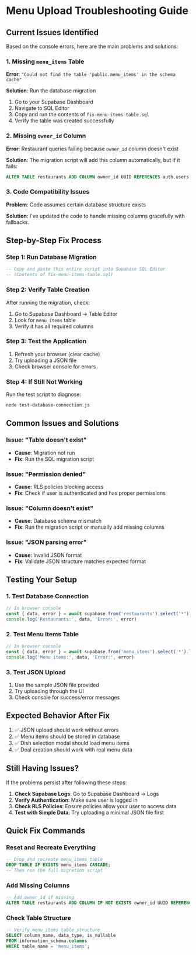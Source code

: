 # Menu Upload Troubleshooting Guide

## Current Issues Identified

Based on the console errors, here are the main problems and solutions:

### 1. **Missing `menu_items` Table**
**Error**: `"Could not find the table 'public.menu_items' in the schema cache"`

**Solution**: Run the database migration
1. Go to your Supabase Dashboard
2. Navigate to SQL Editor
3. Copy and run the contents of `fix-menu-items-table.sql`
4. Verify the table was created successfully

### 2. **Missing `owner_id` Column**
**Error**: Restaurant queries failing because `owner_id` column doesn't exist

**Solution**: The migration script will add this column automatically, but if it fails:
```sql
ALTER TABLE restaurants ADD COLUMN owner_id UUID REFERENCES auth.users(id) ON DELETE CASCADE;
```

### 3. **Code Compatibility Issues**
**Problem**: Code assumes certain database structure exists

**Solution**: I've updated the code to handle missing columns gracefully with fallbacks.

## Step-by-Step Fix Process

### Step 1: Run Database Migration
```sql
-- Copy and paste this entire script into Supabase SQL Editor
-- (Contents of fix-menu-items-table.sql)
```

### Step 2: Verify Table Creation
After running the migration, check:
1. Go to Supabase Dashboard → Table Editor
2. Look for `menu_items` table
3. Verify it has all required columns

### Step 3: Test the Application
1. Refresh your browser (clear cache)
2. Try uploading a JSON file
3. Check browser console for errors

### Step 4: If Still Not Working
Run the test script to diagnose:
```bash
node test-database-connection.js
```

## Common Issues and Solutions

### Issue: "Table doesn't exist"
- **Cause**: Migration not run
- **Fix**: Run the SQL migration script

### Issue: "Permission denied"
- **Cause**: RLS policies blocking access
- **Fix**: Check if user is authenticated and has proper permissions

### Issue: "Column doesn't exist"
- **Cause**: Database schema mismatch
- **Fix**: Run the migration script or manually add missing columns

### Issue: "JSON parsing error"
- **Cause**: Invalid JSON format
- **Fix**: Validate JSON structure matches expected format

## Testing Your Setup

### 1. Test Database Connection
```javascript
// In browser console
const { data, error } = await supabase.from('restaurants').select('*').limit(1)
console.log('Restaurants:', data, 'Error:', error)
```

### 2. Test Menu Items Table
```javascript
// In browser console
const { data, error } = await supabase.from('menu_items').select('*').limit(1)
console.log('Menu items:', data, 'Error:', error)
```

### 3. Test JSON Upload
1. Use the sample JSON file provided
2. Try uploading through the UI
3. Check console for success/error messages

## Expected Behavior After Fix

1. ✅ JSON upload should work without errors
2. ✅ Menu items should be stored in database
3. ✅ Dish selection modal should load menu items
4. ✅ Deal creation should work with real menu data

## Still Having Issues?

If the problems persist after following these steps:

1. **Check Supabase Logs**: Go to Supabase Dashboard → Logs
2. **Verify Authentication**: Make sure user is logged in
3. **Check RLS Policies**: Ensure policies allow your user to access data
4. **Test with Simple Data**: Try uploading a minimal JSON file first

## Quick Fix Commands

### Reset and Recreate Everything
```sql
-- Drop and recreate menu_items table
DROP TABLE IF EXISTS menu_items CASCADE;
-- Then run the full migration script
```

### Add Missing Columns
```sql
-- Add owner_id if missing
ALTER TABLE restaurants ADD COLUMN IF NOT EXISTS owner_id UUID REFERENCES auth.users(id) ON DELETE CASCADE;
```

### Check Table Structure
```sql
-- Verify menu_items table structure
SELECT column_name, data_type, is_nullable 
FROM information_schema.columns 
WHERE table_name = 'menu_items';
```




